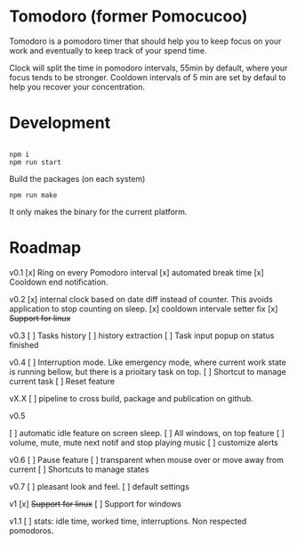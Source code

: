 # Tomodoro (former Pomocucoo)

Tomodoro is a pomodoro timer that should help you to keep focus on your work and eventually to keep track of your spend time. 

Clock will split the time in pomodoro intervals, 55min by default, where your focus tends to be stronger. Cooldown intervals of 5 min are set by defaul to help you recover your concentration. 

# Development

```

npm i
npm run start
```

Build the packages (on each system)
```
npm run make
``` 
It only makes the binary for the current platform. 


# Roadmap

v0.1
[x] Ring on every Pomodoro interval
[x] automated break time
[x] Cooldown end notification. 

v0.2
[x] internal clock based on date diff instead of counter. This avoids application to stop counting on sleep. 
[x] cooldown intervale setter fix
[x] ~~Support for linux~~ 


v0.3
[ ] Tasks history
[ ] history extraction
[ ] Task input popup on status finished

v0.4
[ ] Interruption mode. Like emergency mode, where current work state is running bellow, but there is a prioitary task on top. 
[ ] Shortcut to manage current task
[ ] Reset feature


vX.X
[ ] pipeline to cross build, package and publication on github. 

v0.5

[ ] automatic idle feature on screen sleep. 
[ ] All windows, on top feature
[ ] volume, mute, mute next notif and stop playing music
[ ] customize alerts

v0.6 
[ ] Pause feature
[ ] transparent when mouse over or move away from current
[ ] Shortcuts to manage states

v0.7
[ ] pleasant look and feel.
[ ] default settings

v1
[x] ~~Support for linux~~
[ ] Support for windows

v1.1
[ ] stats: idle time, worked time, interruptions. Non respected pomodoros. 
